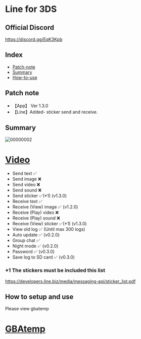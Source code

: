 # Line for 3DS

## Official Discord 
https://discord.gg/EqK3Kpb

## Index
* [Patch-note](https://github.com/Core-2-Extreme/Line_for_3DS#Patch-note)
* [Summary](https://github.com/Core-2-Extreme/Line_for_3DS#summary)
* [How-to-use](https://github.com/Core-2-Extreme/Line_for_3DS#How-to-use)

## Patch note
* 【App】 Ver 1.3.0
* 【Line】Added- sticker send and receive.
## Summary

![00000002](https://user-images.githubusercontent.com/45873899/77538658-676c3e00-6ee3-11ea-8a9a-9c37ee7ba69b.png)
# [Video](https://www.youtube.com/watch?v=5K2fCr0lyoM)
* Send text ✅
* Send image ❌
* Send video ❌
* Send sound ❌
* Send sticker ✅(*1) (v1.3.0)
* Receive text ✅
* Receive (View) image ✅ (v1.2.0)
* Receive (Play) video ❌
* Receive (Play) sound ❌
* Receive (View) sticker ✅(*1) (v1.3.0)
* View old log ✅ (Until max 300 logs)
* Auto update ✅ (v0.2.0)
* Group chat ✅
* Night mode ✅ (v0.2.0)
* Password ✅ (v0.3.0)
* Save log to SD card ✅ (v0.3.0)

### *1 The stickers must be included this list
https://developers.line.biz/media/messaging-api/sticker_list.pdf

## How to setup and use
Please view gbatemp
# [GBAtemp](https://gbatemp.net/threads/line-for-3ds.539530)
